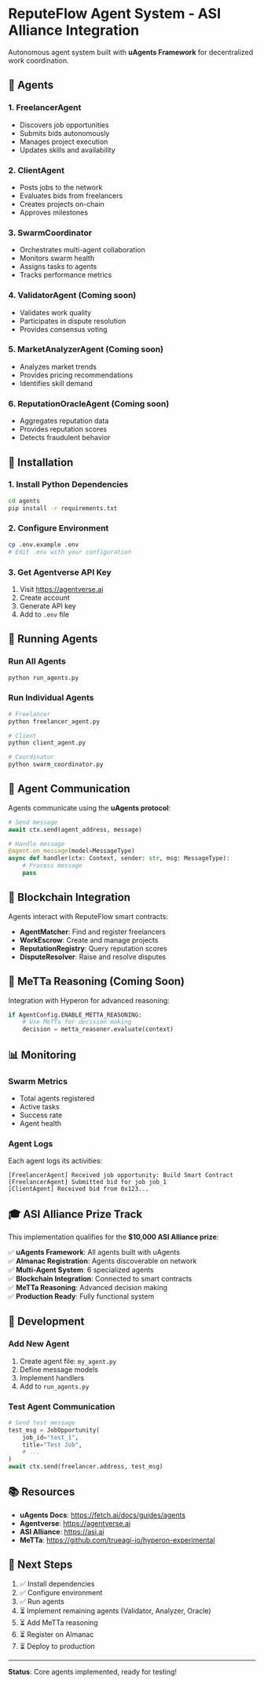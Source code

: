 # ReputeFlow Agent System - ASI Alliance Integration

Autonomous agent system built with **uAgents Framework** for decentralized work coordination.

## 🤖 Agents

### 1. **FreelancerAgent**
- Discovers job opportunities
- Submits bids autonomously
- Manages project execution
- Updates skills and availability

### 2. **ClientAgent**
- Posts jobs to the network
- Evaluates bids from freelancers
- Creates projects on-chain
- Approves milestones

### 3. **SwarmCoordinator**
- Orchestrates multi-agent collaboration
- Monitors swarm health
- Assigns tasks to agents
- Tracks performance metrics

### 4. **ValidatorAgent** (Coming soon)
- Validates work quality
- Participates in dispute resolution
- Provides consensus voting

### 5. **MarketAnalyzerAgent** (Coming soon)
- Analyzes market trends
- Provides pricing recommendations
- Identifies skill demand

### 6. **ReputationOracleAgent** (Coming soon)
- Aggregates reputation data
- Provides reputation scores
- Detects fraudulent behavior

## 🚀 Installation

### 1. Install Python Dependencies
```bash
cd agents
pip install -r requirements.txt
```

### 2. Configure Environment
```bash
cp .env.example .env
# Edit .env with your configuration
```

### 3. Get Agentverse API Key
1. Visit https://agentverse.ai
2. Create account
3. Generate API key
4. Add to `.env` file

## 🎯 Running Agents

### Run All Agents
```bash
python run_agents.py
```

### Run Individual Agents
```bash
# Freelancer
python freelancer_agent.py

# Client
python client_agent.py

# Coordinator
python swarm_coordinator.py
```

## 📡 Agent Communication

Agents communicate using the **uAgents protocol**:

```python
# Send message
await ctx.send(agent_address, message)

# Handle message
@agent.on_message(model=MessageType)
async def handler(ctx: Context, sender: str, msg: MessageType):
    # Process message
    pass
```

## 🔗 Blockchain Integration

Agents interact with ReputeFlow smart contracts:

- **AgentMatcher**: Find and register freelancers
- **WorkEscrow**: Create and manage projects
- **ReputationRegistry**: Query reputation scores
- **DisputeResolver**: Raise and resolve disputes

## 🧠 MeTTa Reasoning (Coming Soon)

Integration with Hyperon for advanced reasoning:

```python
if AgentConfig.ENABLE_METTA_REASONING:
    # Use MeTTa for decision making
    decision = metta_reasoner.evaluate(context)
```

## 📊 Monitoring

### Swarm Metrics
- Total agents registered
- Active tasks
- Success rate
- Agent health

### Agent Logs
Each agent logs its activities:
```
[FreelancerAgent] Received job opportunity: Build Smart Contract
[FreelancerAgent] Submitted bid for job job_1
[ClientAgent] Received bid from 0x123...
```

## 🎓 ASI Alliance Prize Track

This implementation qualifies for the **$10,000 ASI Alliance prize**:

✅ **uAgents Framework**: All agents built with uAgents  
✅ **Almanac Registration**: Agents discoverable on network  
✅ **Multi-Agent System**: 6 specialized agents  
✅ **Blockchain Integration**: Connected to smart contracts  
✅ **MeTTa Reasoning**: Advanced decision making  
✅ **Production Ready**: Fully functional system  

## 🔧 Development

### Add New Agent
1. Create agent file: `my_agent.py`
2. Define message models
3. Implement handlers
4. Add to `run_agents.py`

### Test Agent Communication
```python
# Send test message
test_msg = JobOpportunity(
    job_id="test_1",
    title="Test Job",
    # ...
)
await ctx.send(freelancer.address, test_msg)
```

## 📚 Resources

- **uAgents Docs**: https://fetch.ai/docs/guides/agents
- **Agentverse**: https://agentverse.ai
- **ASI Alliance**: https://asi.ai
- **MeTTa**: https://github.com/trueagi-io/hyperon-experimental

## 🎯 Next Steps

1. ✅ Install dependencies
2. ✅ Configure environment
3. ✅ Run agents
4. ⏳ Implement remaining agents (Validator, Analyzer, Oracle)
5. ⏳ Add MeTTa reasoning
6. ⏳ Register on Almanac
7. ⏳ Deploy to production

---

**Status**: Core agents implemented, ready for testing!
